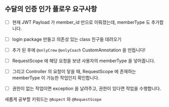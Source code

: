 ## 수달의 인증 인가 플로우 요구사항

- [ ] 현재 JWT Payload 가 member_id 만으로 이뤄졌는데, memberType 도 추가합니다.
- [ ] login package 만들고 의존성 있는 class 친구들 데려오기  
- [ ] 추가 된 후에 `@onlyCrew` `@onlyCoach` CustomAnnotation 을 만듭니다!
- [ ] RequestScope 에 해당 요청을 보낸 사용자의 memberType 을 넣어줍니다.
- [ ] 그리고 Controller 의 요청이 닿을 때, RequestScope 에 존재하는 memberType 이 가능한 작업인지 확인합니다.
- [ ] 권한이 없는 작업이면 exception 을 날려주고, 권한이 있다면 작업을 수행합니다.


새롭게 공부할 키워드는 `@Aspect` 와 `@RequestScope ` 
